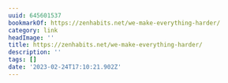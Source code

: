 ```yaml
---
uuid: 645601537
bookmarkOf: https://zenhabits.net/we-make-everything-harder/
category: link
headImage: ''
title: https://zenhabits.net/we-make-everything-harder/
description: ''
tags: []
date: '2023-02-24T17:10:21.902Z'
---
```



